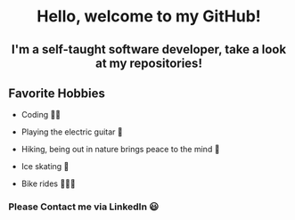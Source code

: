 <h1 align="center">Hello, welcome to my GitHub!</h1>
<h2 align="center">I'm a self-taught software developer, take a look at my repositories!</h2>

## Favorite Hobbies
<ul>
  
  <li> Coding 👨‍💻</li>
  <p></p>
  
  <li> Playing the electric guitar 🎸</li>
  <p></p>
  
  <li> Hiking, being out in nature brings peace to the mind 🌲</li>
  <p></p>
  
  
  <li> Ice skating 🏒</li>
  <p></p>
  
  <li> Bike rides 🚵🏻‍♂️</li>
  <p></p>

</ul>

<h3>Please Contact me via LinkedIn 😃</h3>


